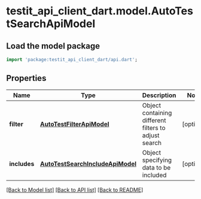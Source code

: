 # testit_api_client_dart.model.AutoTestSearchApiModel

## Load the model package
```dart
import 'package:testit_api_client_dart/api.dart';
```

## Properties
Name | Type | Description | Notes
------------ | ------------- | ------------- | -------------
**filter** | [**AutoTestFilterApiModel**](AutoTestFilterApiModel.md) | Object containing different filters to adjust search | [optional] 
**includes** | [**AutoTestSearchIncludeApiModel**](AutoTestSearchIncludeApiModel.md) | Object specifying data to be included | [optional] 

[[Back to Model list]](../README.md#documentation-for-models) [[Back to API list]](../README.md#documentation-for-api-endpoints) [[Back to README]](../README.md)


